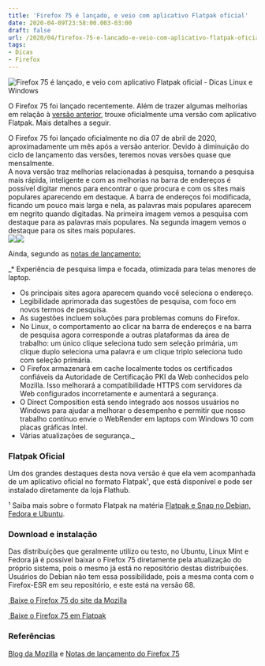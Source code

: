 ```yaml
---
title: 'Firefox 75 é lançado, e veio com aplicativo Flatpak oficial'
date: 2020-04-09T23:58:00.003-03:00
draft: false
url: /2020/04/firefox-75-e-lancado-e-veio-com-aplicativo-flatpak-oficial.html
tags: 
- Dicas
- Firefox
---
```


![Firefox 75 é lançado, e veio com aplicativo Flatpak oficial - Dicas Linux e Windows](https://1.bp.blogspot.com/-J1B0dEmj-4Y/Xuq7gBWTeII/AAAAAAAAPIA/YnZzuGN1ZfwLz2YaxkJui2MF2Ck-1c7PwCNcBGAsYHQ/s1600/Firefox_75.png "Firefox 75 é lançado, e veio com aplicativo Flatpak oficial - Dicas Linux e Windows")

O Firefox 75 foi lançado recentemente. Além de trazer algumas melhorias em relação à [versão anterior](https://info.wsouza.com.br/2020/03/firefox-74-e-lancado.html), trouxe oficialmente uma versão com aplicativo Flatpak. Mais detalhes a seguir.

  
  
  
  
  
  

O Firefox 75 foi lançado oficialmente no dia 07 de abril de 2020, aproximadamente um mês após a versão anterior. Devido à diminuição do ciclo de lançamento das versões, teremos novas versões quase que mensalmente.  
A nova versão traz melhorias relacionadas à pesquisa, tornando a pesquisa mais rápida, inteligente e com as melhorias na barra de endereços é possível digitar menos para encontrar o que procura e com os sites mais populares aparecendo em destaque. A barra de endereços foi modificada, ficando um pouco mais larga e nela, as palavras mais populares aparecem em negrito quando digitadas. Na primeira imagem vemos a pesquisa com destaque para as palavras mais populares. Na segunda imagem vemos o destaque para os sites mais populares.  
[![](https://ffp4g1ylyit3jdyti1hqcvtb-wpengine.netdna-ssl.com/wp-content/uploads/2020/04/Ffx75-searchbar-2-1.gif)](https://ffp4g1ylyit3jdyti1hqcvtb-wpengine.netdna-ssl.com/wp-content/uploads/2020/04/Ffx75-searchbar-2-1.gif)[![](https://ffp4g1ylyit3jdyti1hqcvtb-wpengine.netdna-ssl.com/wp-content/uploads/2020/04/Ffx75-searchbar-1.gif)](https://ffp4g1ylyit3jdyti1hqcvtb-wpengine.netdna-ssl.com/wp-content/uploads/2020/04/Ffx75-searchbar-1.gif)  
  
Ainda, segundo as [notas de lançamento:](https://www.mozilla.org/en-US/firefox/75.0/releasenotes)  
  

_*   Experiência de pesquisa limpa e focada, otimizada para telas menores de laptop.
*   Os principais sites agora aparecem quando você seleciona o endereço.
*   Legibilidade aprimorada das sugestões de pesquisa, com foco em novos termos de pesquisa.
*   As sugestões incluem soluções para problemas comuns do Firefox.
*   No Linux, o comportamento ao clicar na barra de endereços e na barra de pesquisa agora corresponde a outras plataformas da área de trabalho: um único clique seleciona tudo sem seleção primária, um clique duplo seleciona uma palavra e um clique triplo seleciona tudo com seleção primária.
*   O Firefox armazenará em cache localmente todos os certificados confiáveis ​​da Autoridade de Certificação PKI da Web conhecidos pelo Mozilla. Isso melhorará a compatibilidade HTTPS com servidores da Web configurados incorretamente e aumentará a segurança.
*   O Direct Composition está sendo integrado aos nossos usuários no Windows para ajudar a melhorar o desempenho e permitir que nosso trabalho contínuo envie o WebRender em laptops com Windows 10 com placas gráficas Intel.
*   Várias atualizações de segurança._

### Flatpak Oficial

  
Um dos grandes destaques desta nova versão é que ela vem acompanhada de um aplicativo oficial no formato Flatpak¹, que está disponível e pode ser instalado diretamente da loja Flathub.  
  
¹ Saiba mais sobre o formato Flatpak na matéria [Flatpak e Snap no Debian, Fedora e Ubuntu](https://info.wsouza.com.br/2020/12/flatpak-e-snap-no-debian-fedora-e-ubuntu.html).  
  

### Download e instalação

  
Das distribuições que geralmente utilizo ou testo, no Ubuntu, Linux Mint e Fedora já é possível baixar o Firefox 75 diretamente pela atualização do próprio sistema, pois o mesmo já está no repositório destas distribuições. Usuários do Debian não tem essa possibilidade, pois a mesma conta com o Firefox-ESR em seu repositório, e este está na versão 68.  
  

[ Baixe o Firefox 75 do site da Mozilla](https://www.mozilla.org/pt-BR/firefox/download/thanks/)

[ Baixe o Firefox 75 em Flatpak](https://flathub.org/apps/details/org.mozilla.firefox)

  

### Referências

[Blog da Mozilla](https://blog.mozilla.org/blog/2020/04/07/latest-firefox-updates-address-bar-making-search-easier-than-ever/) e [Notas de lançamento do Firefox 75](https://www.mozilla.org/en-US/firefox/75.0/releasenotes/)